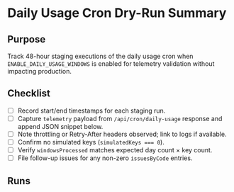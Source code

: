 # Daily Usage Cron Dry-Run Summary

## Purpose
Track 48-hour staging executions of the daily usage cron when `ENABLE_DAILY_USAGE_WINDOWS` is enabled for telemetry validation without impacting production.

## Checklist
- [ ] Record start/end timestamps for each staging run.
- [ ] Capture `telemetry` payload from `/api/cron/daily-usage` response and append JSON snippet below.
- [ ] Note throttling or Retry-After headers observed; link to logs if available.
- [ ] Confirm no simulated keys (`simulatedKeys === 0`).
- [ ] Verify `windowsProcessed` matches expected day count × key count.
- [ ] File follow-up issues for any non-zero `issuesByCode` entries.

## Runs
<!-- Append newest entries to the top of this section. -->

